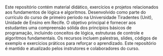 Este repositório contém material didático, exercícios e projetos relacionados aos fundamentos de lógica e algoritmos. Desenvolvido como parte do currículo do curso de primeiro período na Universidade Tiradentes (Unit), Unidade de Ensino em Recife. O objetivo principal é fornecer aos estudantes uma compreensão sólida dos princípios básicos de programação, incluindo conceitos de lógica, estruturas de controle e algoritmos fundamentais. Os recursos incluem palestras, slides, códigos de exemplo e exercícios práticos para reforçar o aprendizado. Este repositório é mantido e atualizado pelos instrutores e colaboradores do curso.
